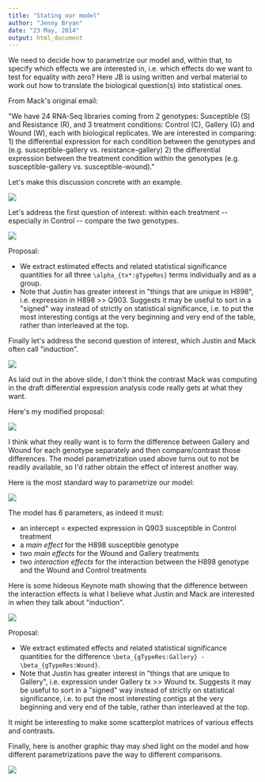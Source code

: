 ```yaml
---
title: "Stating our model"
author: "Jenny Bryan"
date: "23 May, 2014"
output: html_document
---
```


We need to decide how to parametrize our model and, within that, to specify which effects we are interested in, i.e. which effects do we want to test for equality with zero? Here JB is using written and verbal material to work out how to translate the biological question(s) into statistical ones.

From Mack's original email:

"We have 24 RNA-Seq libraries coming from 2 genotypes: Susceptible (S) and Resistance (R), and 3 treatment conditions: Control (C), Gallery (G) and Wound (W), each with biological replicates.  We are interested in comparing: 1) the differential expression for each condition between the genotypes and (e.g. susceptible-gallery vs. resistance-gallery) 2) the differential expression between the treatment condition within the genotypes (e.g. susceptible-gallery vs. susceptible-wound)."

Let's make this discussion concrete with an example.

![](model-exposition.001.png)

Let's address the first question of interest: within each treatment -- especially in Control --  compare the two genotypes.

![](model-exposition.002.png)

Proposal:

  * We extract estimated effects and related statistical significance quantities for all three `\alpha_{tx*:gTypeRes}` terms individually and as a group.
  * Note that Justin has greater interest in "things that are unique in H898", i.e. expression in H898 >> Q903. Suggests it may be useful to sort in a "signed" way instead of strictly on statistical significance, i.e. to put the most interesting contigs at the very beginning and very end of the table, rather than interleaved at the top.

Finally let's address the second question of interest, which Justin and Mack often call "induction".

![](model-exposition.003.png)

As laid out in the above slide, I don't think the contrast Mack was computing in the draft differential expression analysis code really gets at what they want.

Here's my modified proposal:

![](model-exposition.004.png)

I think what they really want is to form the difference between Gallery and Wound for each genotype separately and then compare/contrast those differences. The model parametrization used above turns out to not be readily available, so I'd rather obtain the effect of interest another way.

Here is the most standard way to parametrize our model:

![](model-exposition.005.png)

The model has 6 parameters, as indeed it must:

  * an intercept = expected expression in Q903 susceptible in Control treatment
  * a *main effect* for the H898 susceptible genotype
  * two *main effects* for the Wound and Gallery treatments
  * two *interaction effects* for the interaction between the H898 genotype and the Wound and Control treatments

Here is some hideous Keynote math showing that the difference between the interaction effects is what I believe what Justin and Mack are interested in when they talk about "induction".

![](model-exposition.006.png)

Proposal:

  * We extract estimated effects and related statistical significance quantities for the difference `\beta_{gTypeRes:Gallery} - \beta_{gTypeRes:Wound}`.
  * Note that Justin has greater interest in "things that are unique to Gallery", i.e. expression under Gallery tx >> Wound tx. Suggests it may be useful to sort in a "signed" way instead of strictly on statistical significance, i.e. to put the most interesting contigs at the very beginning and very end of the table, rather than interleaved at the top.
  
It might be interesting to make some scatterplot matrices of various effects and contrasts.

Finally, here is another graphic thay may shed light on the model and how different parametrizations pave the way to different comparisons.

![](model-exposition.007.png)
